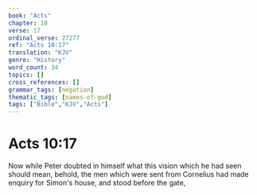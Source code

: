```yaml
---
book: "Acts"
chapter: 10
verse: 17
ordinal_verse: 27277
ref: "Acts 10:17"
translation: "KJV"
genre: "History"
word_count: 34
topics: []
cross_references: []
grammar_tags: [negation]
thematic_tags: [names-of-god]
tags: ["Bible","KJV","Acts"]
---
```


# Acts 10:17

Now while Peter doubted in himself what this vision which he had seen should mean, behold, the men which were sent from Cornelius had made enquiry for Simon's house, and stood before the gate,
